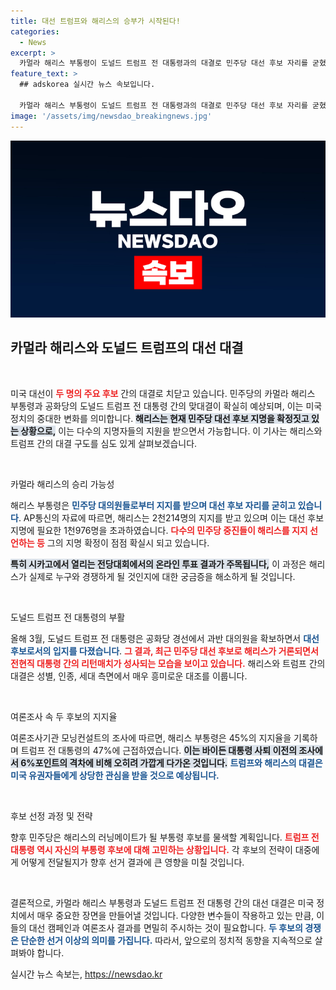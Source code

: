 ```yaml
---
title: 대선 트럼프와 해리스의 승부가 시작된다!
categories:
  - News
excerpt: >
  카멀라 해리스 부통령이 도널드 트럼프 전 대통령과의 대결로 민주당 대선 후보 자리를 굳혔습니다. 두 후보는 성별, 인종, 세대에서 뚜렷한 차이를 보이며, 2024년 대선 판도를 뒤흔들 준비를 하고 있습니다!
feature_text: >
  ## adskorea 실시간 뉴스 속보입니다.

  카멀라 해리스 부통령이 도널드 트럼프 전 대통령과의 대결로 민주당 대선 후보 자리를 굳혔습니다. 두 후보는 성별, 인종, 세대에서 뚜렷한 차이를 보이며, 2024년 대선 판도를 뒤흔들 준비를 하고 있습니다!
image: '/assets/img/newsdao_breakingnews.jpg'
---
```


<p><img src="/assets/img/newsdao_breakingnews.jpg" alt="adskorea 속보" /></p>

<h2 data-ke-size="size26">카멀라 해리스와 도널드 트럼프의 대선 대결</h2>

<p data-ke-size="size16">&nbsp;</p>

<p>미국 대선이 <b><span style="color: #ee2323;">두 명의 주요 후보</span></b> 간의 대결로 치닫고 있습니다. 민주당의 카멀라 해리스 부통령과 공화당의 도널드 트럼프 전 대통령 간의 맞대결이 확실히 예상되며, 이는 미국 정치의 중대한 변화를 의미합니다. <b><span style="background-color: #21538527;">해리스는 현재 민주당 대선 후보 지명을 확정짓고 있는 상황으로,</span></b> 이는 다수의 지명자들의 지원을 받으면서 가능합니다. 이 기사는 해리스와 트럼프 간의 대결 구도를 심도 있게 살펴보겠습니다.</p>

<p data-ke-size="size16">&nbsp;</p>

<p>카멀라 해리스의 승리 가능성</p>

<p>해리스 부통령은 <b><span style="color: #1a5490;">민주당 대의원들로부터 지지를 받으며 대선 후보 자리를 굳히고 있습니다</span></b>. AP통신의 자료에 따르면, 해리스는 2천214명의 지지를 받고 있으며 이는 대선 후보 지명에 필요한 1천976명을 초과하였습니다. <b><span style="color: #ee2323;">다수의 민주당 중진들이 해리스를 지지 선언하는 등</span></b> 그의 지명 확정이 점점 확실시 되고 있습니다.</p>

<p><b><span style="background-color: #21538527;">특히 시카고에서 열리는 전당대회에서의 온라인 투표 결과가 주목됩니다,</span></b> 이 과정은 해리스가 실제로 누구와 경쟁하게 될 것인지에 대한 궁금증을 해소하게 될 것입니다.  </p>

<p data-ke-size="size16">&nbsp;</p>

<p>도널드 트럼프 전 대통령의 부활</p>

<p>올해 3월, 도널드 트럼프 전 대통령은 공화당 경선에서 과반 대의원을 확보하면서 <b><span style="color: #1a5490;">대선 후보로서의 입지를 다졌습니다</span></b>. <b><span style="color: #ee2323;">그 결과, 최근 민주당 대선 후보로 해리스가 거론되면서 전현직 대통령 간의 리턴매치가 성사되는 모습을 보이고 있습니다.</span></b> 해리스와 트럼프 간의 대결은 성별, 인종, 세대 측면에서 매우 흥미로운 대조를 이룹니다.</p>

<p data-ke-size="size16">&nbsp;</p>

<p>여론조사 속 두 후보의 지지율</p>

<p>여론조사기관 모닝컨설트의 조사에 따르면, 해리스 부통령은 45%의 지지율을 기록하며 트럼프 전 대통령의 47%에 근접하였습니다. <b><span style="background-color: #21538527;">이는 바이든 대통령 사퇴 이전의 조사에서 6%포인트의 격차에 비해 오히려 가깝게 다가온 것입니다.</span></b> <b><span style="color: #1a5490;">트럼프와 해리스의 대결은 미국 유권자들에게 상당한 관심을 받을 것으로 예상됩니다.</span></b></p>

<p data-ke-size="size16">&nbsp;</p>

<p>후보 선정 과정 및 전략</p>

<p>향후 민주당은 해리스의 러닝메이트가 될 부통령 후보를 물색할 계획입니다. <b><span style="color: #ee2323;">트럼프 전 대통령 역시 자신의 부통령 후보에 대해 고민하는 상황입니다.</span></b> 각 후보의 전략이 대중에게 어떻게 전달될지가 향후 선거 결과에 큰 영향을 미칠 것입니다. </p>

<p data-ke-size="size16">&nbsp;</p>

<p>결론적으로, 카멀라 해리스 부통령과 도널드 트럼프 전 대통령 간의 대선 대결은 미국 정치에서 매우 중요한 장면을 만들어낼 것입니다. 다양한 변수들이 작용하고 있는 만큼, 이들의 대선 캠페인과 여론조사 결과를 면밀히 주시하는 것이 필요합니다. <b><span style="color: #1a5490;">두 후보의 경쟁은 단순한 선거 이상의 의미를 가집니다.</span></b> 따라서, 앞으로의 정치적 동향을 지속적으로 살펴봐야 합니다.</p>
실시간 뉴스 속보는, <a href="https://newsdao.kr" rel="dofollow">https://newsdao.kr</a>


